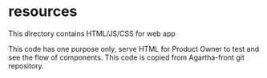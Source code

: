 # resources
This directory contains HTML/JS/CSS for web app

This code has one purpose only, serve HTML for Product Owner to test and see the flow of components.
This code is copied from Agartha-front git repository. 